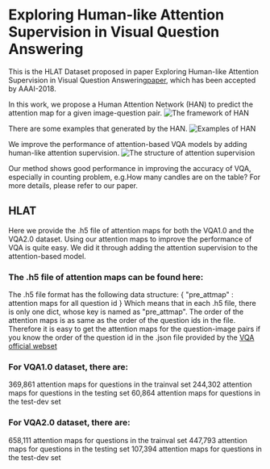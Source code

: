 # Exploring Human-like Attention Supervision in Visual Question Answering
This is the HLAT Dataset proposed in paper Exploring Human-like Attention Supervision in Visual Question Answering[paper](https://arxiv.org/abs/1709.06308), which has been accepted by AAAI-2018. 

In this work, we propose a Human Attention Network (HAN) to predict the attention map for a given image-question pair.
![The framework of HAN]()

There are some examples that generated by the HAN.
![Examples of HAN]()

We improve the performance of attention-based VQA models by adding human-like attention supervision.
![The structure of attention supervision]()

Our method shows good performance in improving the accuracy of VQA, especially in counting problem, e.g.How many candles are on the table? For more details, please refer to our paper.

## HLAT

Here we provide the .h5 file of attention maps for both the VQA1.0 and the VQA2.0 dataset.
Using our attention maps to improve the performance of VQA is quite easy. 
We did it through adding the attention supervision to the attention-based model.

### The .h5 file of attention maps can be found here:

The .h5 file format has the following data structure: 
{
"pre_attmap" : attention maps for all question id 
}
Which means that in each .h5 file, there is only one dict, whose key is named as "pre_attmap". The order of the attention maps is as same as the order of the question ids in the file. Therefore it is easy to get the attention maps for the question-image pairs if you know the order of the question id in the .json file provided by the [VQA official webset](http://visualqa.org/download.html)


### For VQA1.0 dataset, there are:
369,861 attention maps for questions in the trainval set 
244,302 attention maps for questions in the testing set
 60,864 attention maps for questions in the test-dev set

### For VQA2.0 dataset, there are:
658,111 attention maps for questions in the trainval set 
447,793 attention maps for questions in the testing set
107,394 attention maps for questions in the test-dev set

